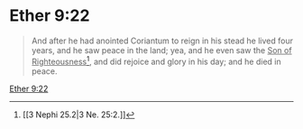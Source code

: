 # Ether 9:22

> And after he had anointed Coriantum to reign in his stead he lived four years, and he saw peace in the land; yea, and he even saw the <u>Son of Righteousness</u>[^a], and did rejoice and glory in his day; and he died in peace.

[Ether 9:22](https://www.churchofjesuschrist.org/study/scriptures/bofm/ether/9?lang=eng&id=p22#p22)


[^a]: [[3 Nephi 25.2|3 Ne. 25:2.]]
